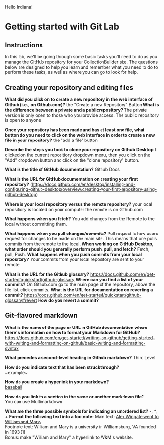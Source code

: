 Hello Indiana!
# Getting started with Git Lab
## Instructions
In this lab, we'll be going through some basic tasks you'll need to do as you manage the GitHub repository for your CollectionBuilder site. The questions below are designed to help you learn and remember what you need to do to perform these tasks, as well as where you can go to look for help. 
## Creating your repository and editing files
**What did you click on to create a new repository in the web interface of Github (i.e., on Github.com)?**
the "Create a new Repository" Button
**What is the difference between a private and a publicrepository?** 
The private version is only open to those who you provide access. The public repository is open to anyone

**Once your repository has been made and has at least one file, what button do you need to click on the web interface in order to create a new file in your repository?**
the "add a file" button

**Describe the steps you took to clone your repository on Github Desktop**
I clicked on the current repositiory dropdown menu, then you click on the "Add" dropdown button and click on the "clone repository" button.

**What is the title of GitHub documentation?**
Github Docs

**What is the URL for GitHub documentation on creating your first repository?**
(https://docs.github.com/en/desktop/installing-and-configuring-github-desktop/overview/creating-your-first-repository-using-github-desktop)

**Where is your local repository versus the remote repository?**
your local repositiory is located on your computer the remote is on Github.com

**What happens when you fetch?** 
You add changes from the Remote to the local without committing them.

**What happens when you pull changes/commits?**
Pull request is how users request for changes to be made on the main site. This means that one pulls commits from the remote to the local.
**When working on GitHub Desktop, what order should you generally perform push, pull, and fetch?**
Fetch, pull, Push.
**What happens when you push commits from your local repository?**
Your commits from your local repository are sent to your remote 

**What is the URL for the Github glossary?**
https://docs.github.com/en/get-started/quickstart/github-glossary
**Where can you find a list of your commits?**
On Github.com go to the main page of the repository, above the file list, click commits.
**What is the URL for documentation on reverting a commit?**
https://docs.github.com/en/get-started/quickstart/github-glossary#revert
**How do you revert a commit?**

## Git-flavored markdown
**What is the name of the page or URL in GitHub documentation where there's information on how to format your Markdown for GitHub?**  
https://docs.github.com/en/get-started/writing-on-github/getting-started-with-writing-and-formatting-on-github/basic-writing-and-formatting-syntax

**What precedes a second-level heading in Github markdown?**
Third Level

**How do you indicate text that has been struckthrough?**  
~example~

**How do you create a hyperlink in your markdown?**  
[baseball](https://commons.wikimedia.org/wiki/File:Baseball.svg)

**How do you link to a section in the same or another markdown file?**  
You can use Multimarkdown

**What are the three possible symbols for indicating an unordered list?**
-, *, +
**Format the following text into a footnote:**
Main text: [Alex Wingate went to William and Mary.](1)  
Footnote text: William and Mary is a university in Williamsburg, VA founded in 1693.(1)  
Bonus: make "William and Mary" a hyperlink to W&M's website. 
